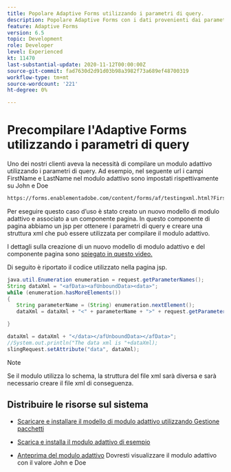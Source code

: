 ```yaml
---
title: Popolare Adaptive Forms utilizzando i parametri di query.
description: Popolare Adaptive Forms con i dati provenienti dai parametri di query.
feature: Adaptive Forms
version: 6.5
topic: Development
role: Developer
level: Experienced
kt: 11470
last-substantial-update: 2020-11-12T00:00:00Z
source-git-commit: fad7630d2d91d03b98a3982f73a689ef48700319
workflow-type: tm+mt
source-wordcount: '221'
ht-degree: 0%

---
```


# Precompilare l&#39;Adaptive Forms utilizzando i parametri di query

Uno dei nostri clienti aveva la necessità di compilare un modulo adattivo utilizzando i parametri di query. Ad esempio, nel seguente url i campi FirstName e LastName nel modulo adattivo sono impostati rispettivamente su John e Doe

```html
https://forms.enablementadobe.com/content/forms/af/testingxml.html?FirstName=John&LastName=Doe
```

Per eseguire questo caso d’uso è stato creato un nuovo modello di modulo adattivo e associato a un componente pagina. In questo componente di pagina abbiamo un jsp per ottenere i parametri di query e creare una struttura xml che può essere utilizzata per compilare il modulo adattivo.

I dettagli sulla creazione di un nuovo modello di modulo adattivo e del componente pagina sono [spiegato in questo video.](https://experienceleague.adobe.com/docs/experience-manager-learn/forms/storing-and-retrieving-form-data/part5.html?lang=en)

Di seguito è riportato il codice utilizzato nella pagina jsp.

```java
java.util.Enumeration enumeration = request.getParameterNames();
String dataXml = "<afData><afUnboundData><data>";
while (enumeration.hasMoreElements())
{
   String parameterName = (String) enumeration.nextElement();
   dataXml = dataXml + "<" + parameterName + ">" + request.getParameter(parameterName) + "</" + parameterName + ">";

}

dataXml = dataXml + "</data></afUnboundData></afData>";
//System.out.println("The data xml is "+dataXml);
slingRequest.setAttribute("data", dataXml);
```

>[!NOTE]
>
>Se il modulo utilizza lo schema, la struttura del file xml sarà diversa e sarà necessario creare il file xml di conseguenza.


## Distribuire le risorse sul sistema

* [Scaricare e installare il modello di modulo adattivo utilizzando Gestione pacchetti](assets/populate-with-xml.zip)
* [Scarica e installa il modulo adattivo di esempio](assets/populate-af-with-query-paramters-form.zip)

* [Anteprima del modulo adattivo](http://localhost:4502/content/dam/formsanddocuments/testingxml/jcr:content?wcmmode=disabled&amp;FirstName=John&amp;LastName=Doe)
Dovresti visualizzare il modulo adattivo con il valore John e Doe
